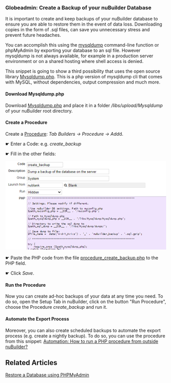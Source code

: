 ### Globeadmin: Create a Backup of your nuBuilder Database

It is important to create and keep backups of your nuBuilder database to ensure you are able to restore them in the event of data loss. 
Downloading copies in the form of .sql files, can save you unnecessary stress and prevent future headaches. 

You can accomplish this using the [mysqldump](https://dev.mysql.com/doc/refman/8.0/en/mysqldump.html) command-line function or phpMyAdmin by exporting your database to an sql file.
However mysqldump is not always available, for example in a production server environment or on a shared hosting where shell access is denied.

This snippet is going to show a third possibility that uses the open source library [Mysqldump.php](https://github.com/ifsnop/mysqldump-php).
This is a php version of mysqldump cli that comes with MySQL, without dependencies, output compression and much more.

#### Download Mysqldump.php

Download [Mysqldump.php](https://github.com/ifsnop/mysqldump-php/blob/master/src/Ifsnop/Mysqldump/Mysqldump.php) and place it in a folder */libs/upload/Mysqldump* of your nuBuilder root directory.

#### Create a Procedure

Create a [Procedure](https://wiki.nubuilder.net/nubuilderforte/index.php/Procedures): *Tab Builders -> Procedure -> Add*d.

☛ Enter a Code: e.g. *create_backup*

☛ Fill in the other fields:

<p align="left">
  <img src="screenshots/procedure_create_backup.png">
</p>

☛ Paste the PHP code from the file [procedure_create_backup.php](procedure_create_backup.php) to the PHP field.

☛ Click *Save*.

#### Run the Procedure

Now you can create ad-hoc backups of your data at any time you need.
To do so, open the Setup Tab in nuBuilder, click on the button "Run Procedure", choose the Procedure *create_backup* and run it.

#### Automate the Export Process

Moreover, you can also create scheduled backups to automate the export process (e.g. create a nightly backup). To do so,  you can use the procedure from this snippet:
[Automation: How to run a PHP procedure from outside nuBuilder?](https://github.com/smalos/nuBuilder4-Code-Library/tree/master/codelib/automation_call_procedure_externally)

## Related Articles

[Restore a Database using PHPMyAdmin](https://github.com/smalos/nuBuilder4-Code-Library/wiki/Restore-a-Database-using-PHPMyAdmin)
